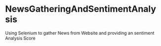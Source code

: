 # NewsGatheringAndSentimentAnalysis
Using Selenium to  gather News from Website and providing an sentiment Analysis Score
